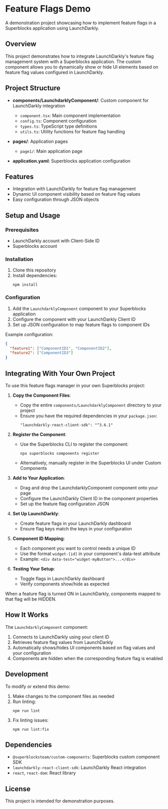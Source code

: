 # Feature Flags Demo

A demonstration project showcasing how to implement feature flags in a Superblocks application using LaunchDarkly.

## Overview

This project demonstrates how to integrate LaunchDarkly's feature flag management system with a Superblocks application. The custom component allows you to dynamically show or hide UI elements based on feature flag values configured in LaunchDarkly.

## Project Structure

- **components/LaunchdarklyComponent/**: Custom component for LaunchDarkly integration
  - `component.tsx`: Main component implementation
  - `config.ts`: Component configuration
  - `types.ts`: TypeScript type definitions
  - `utils.ts`: Utility functions for feature flag handling

- **pages/**: Application pages
  - `page1/`: Main application page

- **application.yaml**: Superblocks application configuration

## Features

- Integration with LaunchDarkly for feature flag management
- Dynamic UI component visibility based on feature flag values
- Easy configuration through JSON objects

## Setup and Usage

### Prerequisites

- LaunchDarkly account with Client-Side ID
- Superblocks account

### Installation

1. Clone this repository
2. Install dependencies:
   ```
   npm install
   ```

### Configuration

1. Add the `LaunchdarklyComponent` component to your Superblocks application
2. Configure the component with your LaunchDarkly Client ID
3. Set up JSON configuration to map feature flags to component IDs

Example configuration:
```json
{
  "feature1": ["ComponentID1", "ComponentID2"],
  "feature2": ["ComponentID3"]
}
```

## Integrating With Your Own Project

To use this feature flags manager in your own Superblocks project:

1. **Copy the Component Files**:
   - Copy the entire `components/LaunchdarklyComponent` directory to your project
   - Ensure you have the required dependencies in your `package.json`:
     ```
     "launchdarkly-react-client-sdk": "^3.6.1"
     ```

2. **Register the Component**:
   - Use the Superblocks CLI to register the component:
     ```
     npx superblocks components register
     ```
   - Alternatively, manually register in the Superblocks UI under Custom Components

3. **Add to Your Application**:
   - Drag and drop the LaunchdarklyComponent component onto your page
   - Configure the LaunchDarkly Client ID in the component properties
   - Set up the feature flag configuration JSON

4. **Set Up LaunchDarkly**:
   - Create feature flags in your LaunchDarkly dashboard
   - Ensure flag keys match the keys in your configuration

5. **Component ID Mapping**:
   - Each component you want to control needs a unique ID
   - Use the format `widget-[id]` in your component's data-test attribute
   - Example: `<div data-test="widget-myButton">...</div>`

6. **Testing Your Setup**:
   - Toggle flags in LaunchDarkly dashboard
   - Verify components show/hide as expected

When a feature flag is turned ON in LaunchDarkly, components mapped to that flag will be HIDDEN.

## How It Works

The `LaunchdarklyComponent` component:
1. Connects to LaunchDarkly using your client ID
2. Retrieves feature flag values from LaunchDarkly
3. Automatically shows/hides UI components based on flag values and your configuration
4. Components are hidden when the corresponding feature flag is enabled

## Development

To modify or extend this demo:

1. Make changes to the component files as needed
2. Run linting:
   ```
   npm run lint
   ```
3. Fix linting issues:
   ```
   npm run lint:fix
   ```

## Dependencies

- `@superblocksteam/custom-components`: Superblocks custom component SDK
- `launchdarkly-react-client-sdk`: LaunchDarkly React integration
- `react`, `react-dom`: React library

## License

This project is intended for demonstration purposes.
